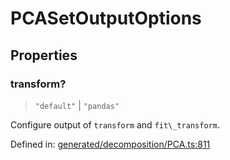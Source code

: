 # PCASetOutputOptions

## Properties

### transform?

> `"default"` \| `"pandas"`

Configure output of `transform` and `fit\_transform`.

Defined in:  [generated/decomposition/PCA.ts:811](https://github.com/transitive-bullshit/scikit-learn-ts/blob/92ab806/packages/sklearn/src/generated/decomposition/PCA.ts#L811)
